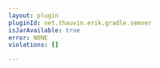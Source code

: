 ```yaml
---
layout: plugin
pluginId: net.thauvin.erik.gradle.semver
isJarAvailable: true
error: NONE
violations: []

---
```

